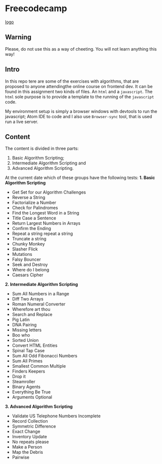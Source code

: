 # Freecodecamp

[logo](https://thomas-ko.github.io/freecodecamp-redesign/assets/img/logo-footer.svg "FreeCodeCamp logo")

## Warning
Please, do not use this as a way of cheeting. You will not learn anything this way!

## Intro
In this repo tere are some of the exercises with algorithms, that are proposed
to anyone attendingthe online course on frontend dev.
It can be found in this assignment two kinds of files. An `html` and a
`javascript`. The `html` sole purpose is to provide a template to the running
of the `javascript` code.

My environment setup is simply a browser windows with devtools to run the javascript;
Atom IDE to code and I also use `Browser-sync` tool, that is used run a live server.

## Content
The content is divided in three parts:
1. Basic Algorithm Scripting;
2. Intermediate Algorithm Scripting and
3. Advanced Algorithm Scripting.

At the current date which of these groups have the following tests:
**1. Basic Algorithm Scripting**
  * Get Set for our Algorithm Challenges
  * Reverse a String
  * Factorialize a Number
  * Check for Palindromes
  * Find the Longest Word in a String
  * Title Case a Sentence
  * Return Largest Numbers in Arrays
  * Confirm the Ending
  * Repeat a string repeat a string
  * Truncate a string
  * Chunky Monkey
  * Slasher Flick
  * Mutations
  * Falsy Bouncer
  * Seek and Destroy
  * Where do I belong
  * Caesars Cipher

**2. Intermediate Algorithm Scripting**
  * Sum All Numbers in a Range
  * Diff Two Arrays
  * Roman Numeral Converter
  * Wherefore art thou
  * Search and Replace
  * Pig Latin
  * DNA Pairing
  * Missing letters
  * Boo who
  * Sorted Union
  * Convert HTML Entities
  * Spinal Tap Case
  * Sum All Odd Fibonacci Numbers
  * Sum All Primes
  * Smallest Common Multiple
  * Finders Keepers
  * Drop it
  * Steamroller
  * Binary Agents
  * Everything Be True
  * Arguments Optional

  **3. Advanced Algorithm Scripting**
  * Validate US Telephone Numbers Incomplete
  * Record Collection
  * Symmetric Difference
  * Exact Change
  * Inventory Update
  * No repeats please
  * Make a Person
  * Map the Debris
  * Pairwise
